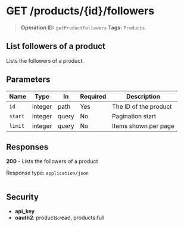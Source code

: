 # GET /products/{id}/followers

> **Operation ID:** `getProductFollowers`
> **Tags:** `Products`

## List followers of a product

Lists the followers of a product.

## Parameters

| Name | Type | In | Required | Description |
|------|------|-------|----------|-------------|
| `id` | integer | path | Yes | The ID of the product |
| `start` | integer | query | No | Pagination start |
| `limit` | integer | query | No | Items shown per page |

## Responses

**200** - Lists the followers of a product

Response type: `application/json`

```

```


## Security

- **api_key**
- **oauth2**: products:read, products:full